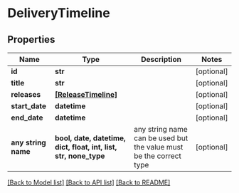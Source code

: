 # DeliveryTimeline


## Properties
Name | Type | Description | Notes
------------ | ------------- | ------------- | -------------
**id** | **str** |  | [optional] 
**title** | **str** |  | [optional] 
**releases** | [**[ReleaseTimeline]**](ReleaseTimeline.md) |  | [optional] 
**start_date** | **datetime** |  | [optional] 
**end_date** | **datetime** |  | [optional] 
**any string name** | **bool, date, datetime, dict, float, int, list, str, none_type** | any string name can be used but the value must be the correct type | [optional]

[[Back to Model list]](../README.md#documentation-for-models) [[Back to API list]](../README.md#documentation-for-api-endpoints) [[Back to README]](../README.md)


